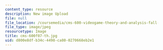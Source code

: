 ```yaml
---
content_type: resource
description: New image Upload
file: null
file_location: /coursemedia/cms-600-videogame-theory-and-analysis-fall-2007/d800e8dfb34c4498ca800270668eb2e1_cms-600f07-th.jpg
file_type: image/jpeg
resourcetype: Image
title: cms-600f07-th.jpg
uid: d800e8df-b34c-4498-ca80-0270668eb2e1
---
```

